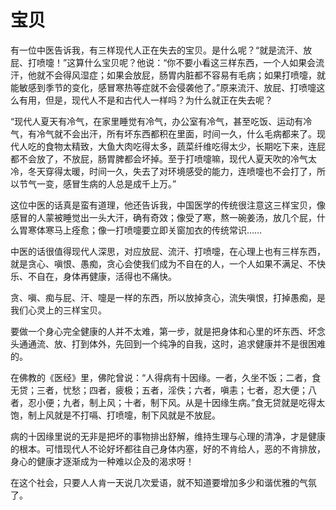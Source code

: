 # 宝贝

有一位中医告诉我，有三样现代人正在失去的宝贝。是什么呢？“就是流汗、放屁、打喷嚏！”这算什么宝贝呢？他说：“你不要小看这三样东西，一个人如果会流汗，他就不会得风湿症；如果会放屁，肠胃内脏都不容易有毛病；如果打喷嚏，就能敏感到季节的变化，感冒寒热等症就不会侵袭他了。”原来流汗、放屁、打喷嚏这么有用，但是，现代人不是和古代人一样吗？为什么就正在失去呢？ 

“现代人夏天有冷气，在家里睡觉有冷气，办公室有冷气，甚至吃饭、运动有冷气，有冷气就不会出汗，所有坏东西都积在里面，时间一久，什么毛病都来了。现代人吃的食物太精致，大鱼大肉吃得太多，蔬菜纤维吃得太少，长期吃下来，连屁都不会放了，不放屁，肠胃脾都会坏掉。至于打喷嚏嘛，现代人夏天吹的冷气太冷，冬天穿得太暖，时间一久，失去了对环境感受的能力，连喷嚏也不会打了，所以节气一变，感冒生病的人总是成千上万。” 

这位中医的话真是蛮有道理，他还告诉我，中国医学的传统很注意这三样宝贝，像感冒的人蒙被睡觉出一头大汗，确有奇效；像受了寒，熬一碗姜汤，放几个屁，什么胃寒体寒马上痊愈；像一打喷嚏要立即关窗加衣的传统常识…… 

中医的话很值得现代人深思，对应放屁、流汗、打喷嚏，在心理上也有三样东西，就是贪心、嗔恨、愚痴，贪心会使我们成为不自在的人，一个人如果不满足、不快乐、不自在，身体再健康，活得也不痛快。 

贪、嗔、痴与屁、汗、嚏是一样的东西，所以放掉贪心，流失嗔恨，打掉愚痴，是我们心灵上的三样宝贝。 

要做一个身心完全健康的人并不太难，第一步，就是把身体和心里的坏东西、坏念头通通流、放、打到体外，先回到一个纯净的自我，这时，追求健康并不是很困难的。 

在佛教的《医经》里，佛陀曾说：“人得病有十因缘。一者，久坐不饭；二者，食无贷；三者，忧愁；四者，疲极；五者，淫佚；六者，嗔恚；七者，忍大便；八者，忍小便；九者，制上风；十者，制下风。从是十因缘生病。”食无贷就是吃得太饱，制上风就是不打嗝、打喷嚏，制下风就是不放屁。 

病的十因缘里说的无非是把坏的事物排出舒解，维持生理与心理的清净，才是健康的根本。可惜现代人不论好坏都往自己身体内塞，好的不肯给人，恶的不肯排放，身心的健康才逐渐成为一种难以企及的渴求呀！ 

在这个社会，只要人人肯一天说几次爱语，就不知道要增加多少和谐优雅的气氛了。